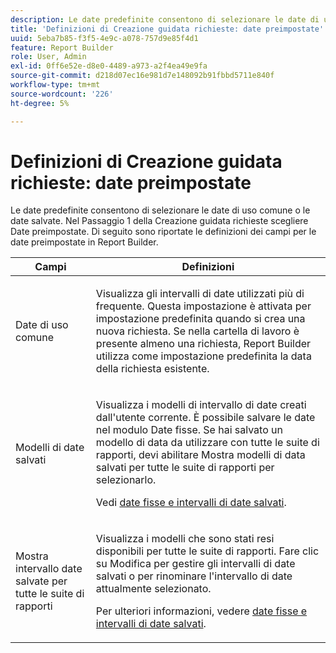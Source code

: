```yaml
---
description: Le date predefinite consentono di selezionare le date di uso comune o le date salvate. Nel Passaggio 1 della Creazione guidata richieste, scegliere Date preimpostate. Di seguito sono riportate le definizioni dei campi per le date preimpostate in Report Builder.
title: 'Definizioni di Creazione guidata richieste: date preimpostate'
uuid: 5eba7b85-f3f5-4e9c-a078-757d9e85f4d1
feature: Report Builder
role: User, Admin
exl-id: 0ff6e52e-d8e0-4489-a973-a2f4ea49e9fa
source-git-commit: d218d07ec16e981d7e148092b91fbbd5711e840f
workflow-type: tm+mt
source-wordcount: '226'
ht-degree: 5%

---
```


# Definizioni di Creazione guidata richieste: date preimpostate

Le date predefinite consentono di selezionare le date di uso comune o le date salvate. Nel Passaggio 1 della Creazione guidata richieste scegliere Date preimpostate. Di seguito sono riportate le definizioni dei campi per le date preimpostate in Report Builder.

<table id="table_620F3BD3FD1B4C85A0319107EC03D54F"> 
 <thead> 
  <tr> 
   <th colname="col1" class="entry"> Campi </th> 
   <th colname="col2" class="entry"> Definizioni </th> 
  </tr> 
 </thead>
 <tbody> 
  <tr> 
   <td colname="col1"> <p>Date di uso comune </p> </td> 
   <td colname="col2"> <p>Visualizza gli intervalli di date utilizzati più di frequente. Questa impostazione è attivata per impostazione predefinita quando si crea una nuova richiesta. Se nella cartella di lavoro è presente almeno una richiesta, Report Builder utilizza come impostazione predefinita la data della richiesta esistente. </p> </td> 
  </tr> 
  <tr> 
   <td colname="col1"> <p> Modelli di date salvati </p> </td> 
   <td colname="col2"> <p>Visualizza i modelli di intervallo di date creati dall'utente corrente. È possibile salvare le date nel modulo <span class="wintitle"> Date fisse</span>. Se hai salvato un modello di data da utilizzare con tutte le suite di rapporti, devi abilitare <span class="wintitle"> Mostra modelli di data salvati per tutte le suite di rapporti</span> per selezionarlo. </p> <p>Vedi <a href="/help/analyze/report-builder/data-requests/configuring-report-dates/t-fixed-dates-and-saved-date-ranges.md"   > date fisse e intervalli di date salvati</a>. </p> </td> 
  </tr> 
  <tr> 
   <td colname="col1"> <p>Mostra intervallo date salvate per tutte le suite di rapporti </p> </td> 
   <td colname="col2"> <p> Visualizza i modelli che sono stati resi disponibili per tutte le suite di rapporti. Fare clic su <span class="wintitle"> Modifica</span> per gestire gli intervalli di date salvati o per rinominare l'intervallo di date attualmente selezionato. </p> <p>Per ulteriori informazioni, vedere <a href="/help/analyze/report-builder/data-requests/configuring-report-dates/t-fixed-dates-and-saved-date-ranges.md"   > date fisse e intervalli di date salvati</a>. </p> </td> 
  </tr> 
 </tbody> 
</table>
